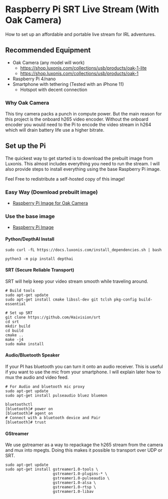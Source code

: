 # Raspberry Pi SRT Live Stream (With Oak Camera)
How to set up an affordable and portable live stream for IRL adventures.

## Recommended Equipment

- Oak Camera (any model will work)
  - https://shop.luxonis.com/collections/usb/products/oak-1-lite
  - https://shop.luxonis.com/collections/usb/products/oak-1
- Raspberry Pi 4/nano 
- Smartphone with tethering (Tested with an iPhone 11)
  - Hotspot with decent connection

### Why Oak Camera

This tiny camera packs a punch in compute power.
But the main reason for this project is the onboard h265 video encoder. 
Without the onboard encoder you would need to the Pi to encode the video 
stream in h264 which will drain battery life use a higher bitrate.

## Set up the Pi

The quickest way to get started is to download the prebuilt image from Luxonis.
This almost includes everything you need to run the stream. 
I will also provide steps to install everything using the base Raspberry Pi image.

[//]: # (If you want to skip the setup process I will provide a super custom image that is ready to go.)

[//]: # (This image will be a sponsor only link. This is in order to recover costs to store and distribute the image.)

[//]: # (Once you have the image you are free to send it to anyone or host it yourself. )

[//]: # (### Sponsor Access Image -> [Become a sponsor]&#40;&#41;)

[//]: # ()
[//]: # (This image is ready to go. Just flash it to an SDcard and plug it into your Pi.)

[//]: # ()
[//]: # (- [Custom Raspberry Pi Image]&#40;&#41;)

Feel Free to redistribute a self-hosted copy of this image!

### Easy Way (Download prebuilt image)
- [Raspberry Pi Image for Oak Camera](https://docs.luxonis.com/projects/hardware/en/latest/pages/guides/raspberrypi.html)

### Use the base image
- [Raspberry Pi Image](https://www.raspberrypi.com/software/operating-systems/)

#### Python/DepthAI Install

```shell
sudo curl -fL https://docs.luxonis.com/install_dependencies.sh | bash

python3 -m pip install depthai
```

#### SRT (Secure Reliable Transport)
SRT will help keep your video stream smooth while traveling around.

```shell
# Build tools
sudo apt-get update
sudo apt-get install cmake libssl-dev git tclsh pkg-config build-essential

# Set up SRT
git clone https://github.com/Haivision/srt
cd srt
mkdir build
cd build
cmake ..
make -j4
sudo make install
```

#### Audio/Bluetooth Speaker

If your PI has bluetooth you can turn it onto an audio receiver. 
This is useful if you want to use the mic from your smartphone. 
I will explain later how to mux the audio and video feed.  

```shell
# For Audio and bluetooth mic proxy
sudo apt-get update
sudo apt-get install pulseaudio bluez bluemon

bluetoothctl
[bluetooth]# power on
[bluetooth]# agent on
# Connect with a bluetooth device and Pair
[bluetooth]# trust
```

#### GStreamer

We use gstreamer as a way to repackage the h265 stream from the camera and mux into mpegts.
Doing this makes it possible to transport over UDP or SRT.  

```shell
sudo apt-get update
sudo apt-get install gstreamer1.0-tools \
                     gstreamer1.0-plugins-* \
                     gstreamer1.0-pulseaudio \
                     gstreamer1.0-alsa \
                     gstreamer1.0-rtsp \
                     gstreamer1.0-libav
```
